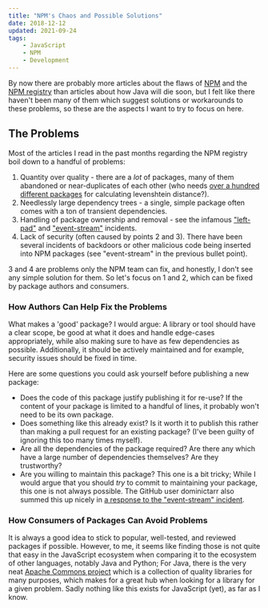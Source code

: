 ```yaml
---
title: "NPM's Chaos and Possible Solutions"
date: 2018-12-12
updated: 2021-09-24
tags:
    - JavaScript
    - NPM
    - Development
---
```


By now there are probably more articles about the flaws of [NPM](https://github.com/npm/cli) and the [NPM registry](https://www.npmjs.com/) than articles about how Java will die soon, but I felt like there haven't been many of them which suggest solutions or workarounds to these problems, so these are the aspects I want to try to focus on here.

<!-- more -->

## The Problems

Most of the articles I read in the past months regarding the NPM registry boil down to a handful of problems:

1.  Quantity over quality - there are a _lot_ of packages, many of them abandoned or near-duplicates of each other (who needs [over a hundred different packages](https://www.npmjs.com/search?q=levenshtein) for calculating levenshtein distance?).
2.  Needlessly large dependency trees - a single, simple package often comes with a ton of transient dependencies.
3.  Handling of package ownership and removal - see the infamous ["left-pad"](https://github.com/stevemao/left-pad/issues/4) and ["event-stream"](https://github.com/dominictarr/event-stream/issues/116) incidents.
4.  Lack of security (often caused by points 2 and 3). There have been several incidents of backdoors or other malicious code being inserted into NPM packages (see "event-stream" in the previous bullet point).

3 and 4 are problems only the NPM team can fix, and honestly, I don't see any simple solution for them. So let's focus on 1 and 2, which can be fixed by package authors and consumers.

### How Authors Can Help Fix the Problems

What makes a 'good' package? I would argue: A library or tool should have a clear scope, be good at what it does and handle edge-cases appropriately, while also making sure to have as few dependencies as possible. Additionally, it should be actively maintained and for example, security issues should be fixed in time.

Here are some questions you could ask yourself before publishing a new package:

-   Does the code of this package justify publishing it for re-use? If the content of your package is limited to a handful of lines, it probably won't need to be its own package.
-   Does something like this already exist? Is it worth it to publish this rather than making a pull request for an existing package? (I've been guilty of ignoring this too many times myself).
-   Are all the dependencies of the package required? Are there any which have a large number of dependencies themselves? Are they trustworthy?
-   Are you willing to maintain this package? This one is a bit tricky; While I would argue that you should _try_ to commit to maintaining your package, this one is not always possible. The GitHub user dominictarr also summed this up nicely in [a response to the "event-stream" incident](https://gist.github.com/dominictarr/9fd9c1024c94592bc7268d36b8d83b3a).

### How Consumers of Packages Can Avoid Problems

It is always a good idea to stick to popular, well-tested, and reviewed packages if possible. However, to me, it seems like finding those is not quite that easy in the JavaScript ecosystem when comparing it to the ecosystem of other languages, notably Java and Python; For Java, there is the very neat [Apache Commons project](https://commons.apache.org/) which is a collection of quality libraries for many purposes, which makes for a great hub when looking for a library for a given problem. Sadly nothing like this exists for JavaScript (yet), as far as I know.
